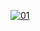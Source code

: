   <a href="https://ibb.co/N6NMDtn"><img src="https://telegra.ph/file/85cf1a61c22e47a780420.jpg" alt="01" border="0" /></a>                     
